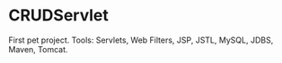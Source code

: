 # CRUDServlet
First pet project.
Tools: Servlets, Web Filters, JSP, JSTL, MySQL, JDBS, Maven, Tomcat. 
